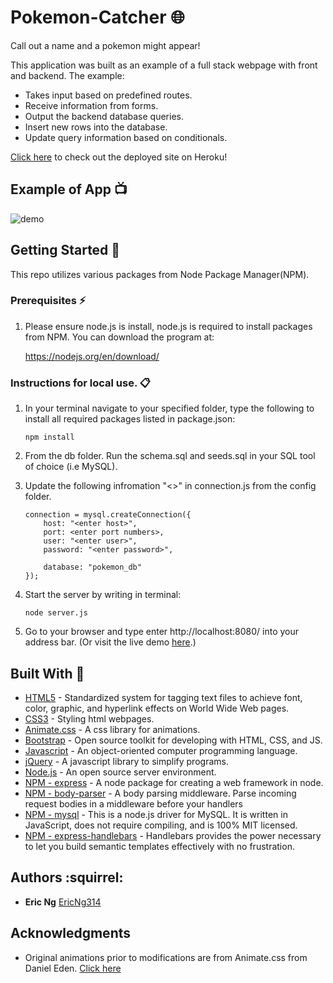 # Pokemon-Catcher :globe_with_meridians:
Call out a name and a pokemon might appear!

This application was built as an example of a full stack webpage with front and backend. 
The example:
* Takes input based on predefined routes.
* Receive information from forms.
* Output the backend database queries.
* Insert new rows into the database.
* Update query information based on conditionals.

[Click here](https://damp-hollows-13291.herokuapp.com/) to check out the deployed site on Heroku!

## Example of App :tv:

![demo](/public/assets/img/PokemonDemo3.gif)

## Getting Started :loudspeaker:
This repo utilizes various packages from Node Package Manager(NPM).

### Prerequisites :zap:
1. Please ensure node.js is install, node.js is required to install packages from NPM. You can download the program at:

    https://nodejs.org/en/download/


### Instructions for local use. :clipboard:

1. In your terminal navigate to your specified folder, type the following to install all required packages listed in package.json:
    ```
    npm install
    ```

2. From the db folder. Run the schema.sql and seeds.sql in your SQL tool of choice (i.e MySQL).

3. Update the following infromation "<>" in connection.js from the config folder.
    ```
    connection = mysql.createConnection({
        host: "<enter host>",
        port: <enter port numbers>,
        user: "<enter user>",
        password: "<enter password>",

        database: "pokemon_db"
    });
    ```

3. Start the server by writing in terminal:
    ```
    node server.js
    ```

4. Go to your browser and type enter http://localhost:8080/ into your address bar. (Or visit the live demo [here](https://damp-hollows-13291.herokuapp.com/).)

    
## Built With :hammer:
* [HTML5](https://www.w3.org/TR/html/) - Standardized system for tagging text files to achieve font, color, graphic, and hyperlink effects on World Wide Web pages.
* [CSS3](https://developer.mozilla.org/en-US/docs/Web/CSS/CSS3) - Styling html webpages.
* [Animate.css](https://github.com/daneden/animate.css) - A css library for animations.
* [Bootstrap](https://getbootstrap.com/) - Open source toolkit for developing with HTML, CSS, and JS. 
* [Javascript](https://www.javascript.com/) - An object-oriented computer programming language.
* [jQuery](https://jquery.com/) - A javascript library to simplify programs.
* [Node.js](https://nodejs.org/en/) - An open source server environment.
* [NPM - express](https://www.npmjs.com/package/express) - A node package for creating a web framework in node.
* [NPM - body-parser](https://www.npmjs.com/package/body-parser) - A body parsing middleware. Parse incoming request bodies in a middleware before your handlers
* [NPM - mysql](https://www.npmjs.com/package/mysql) - This is a node.js driver for MySQL. It is written in JavaScript, does not require compiling, and is 100% MIT licensed.
* [NPM - express-handlebars](https://www.npmjs.com/package/express-handlebars) - Handlebars provides the power necessary to let you build semantic templates effectively with no frustration.



## Authors :squirrel: 
* **Eric Ng** [EricNg314](https://github.com/EricNg314)

## Acknowledgments 
* Original animations prior to modifications are from Animate.css from Daniel Eden. [Click here](https://github.com/daneden/animate.css)